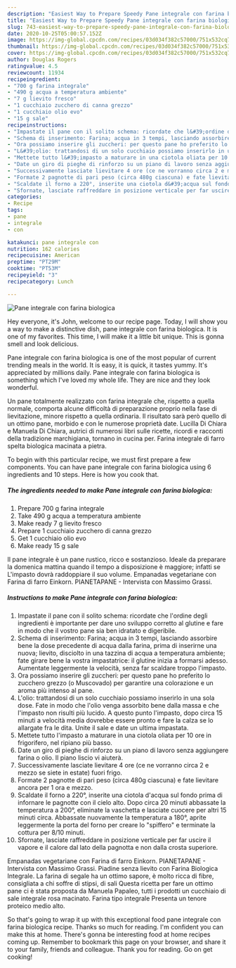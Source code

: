 ```yaml
---
description: "Easiest Way to Prepare Speedy Pane integrale con farina biologica"
title: "Easiest Way to Prepare Speedy Pane integrale con farina biologica"
slug: 743-easiest-way-to-prepare-speedy-pane-integrale-con-farina-biologica
date: 2020-10-25T05:00:57.152Z
image: https://img-global.cpcdn.com/recipes/03d034f382c57000/751x532cq70/pane-integrale-con-farina-biologica-recipe-main-photo.jpg
thumbnail: https://img-global.cpcdn.com/recipes/03d034f382c57000/751x532cq70/pane-integrale-con-farina-biologica-recipe-main-photo.jpg
cover: https://img-global.cpcdn.com/recipes/03d034f382c57000/751x532cq70/pane-integrale-con-farina-biologica-recipe-main-photo.jpg
author: Douglas Rogers
ratingvalue: 4.5
reviewcount: 11934
recipeingredient:
- "700 g farina integrale"
- "490 g acqua a temperatura ambiente"
- "7 g lievito fresco"
- "1 cucchiaio zucchero di canna grezzo"
- "1 cucchiaio olio evo"
- "15 g sale"
recipeinstructions:
- "Impastate il pane con il solito schema: ricordate che l&#39;ordine degli ingredienti è importante per dare uno sviluppo corretto al glutine e fare in modo che il vostro pane sia ben idratato e digeribile."
- "Schema di inserimento: Farina; acqua in 3 tempi, lasciando assorbire bene la dose precedente di acqua dalla farina, prima di inserirne una nuova; lievito, disciolto in una tazzina di acqua a temperatura ambiente; fate girare bene la vostra impastatrice: il glutine inizia a formarsi adesso. Aumentate leggermente la velocità, senza far scaldare troppo l&#39;impasto."
- "Ora possiamo inserire gli zuccheri: per questo pane ho preferito lo zucchero grezzo (o Muscovado) per garantire una colorazione e un aroma più intenso al pane."
- "L&#39;olio: trattandosi di un solo cucchiaio possiamo inserirlo in una sola dose. Fate in modo che l&#39;olio venga assorbito bene dalla massa e che l&#39;impasto non risulti più lucido. A questo punto l&#39;impasto, dopo circa 15 minuti a velocità media dovrebbe essere pronto e fare la calza se lo allargate fra le dita. Unite il sale e date un ultima impastata."
- "Mettete tutto l&#39;impasto a maturare in una ciotola oliata per 10 ore in frigorifero, nel ripiano più basso."
- "Date un giro di pieghe di rinforzo su un piano di lavoro senza aggiungere farina o olio. Il piano liscio vi aiuterà."
- "Successivamente lasciate lievitare 4 ore (ce ne vorranno circa 2 e mezzo se siete in estate) fuori frigo."
- "Formate 2 pagnotte di pari peso (circa 480g ciascuna) e fate lievitare ancora per 1 ora e mezzo."
- "Scaldate il forno a 220°, inserite una ciotola d&#39;acqua sul fondo prima di infornare le pagnotte con il cielo alto. Dopo circa 20 minuti abbassate la temperatura a 200°, eliminate la vaschetta e lasciate cuocere per altri 15 minuti circa. Abbassate nuovamente la temperatura a 180°, aprite leggermente la porta del forno per creare lo &#34;spiffero&#34; e terminate la cottura per 8/10 minuti."
- "Sfornate, lasciate raffreddare in posizione verticale per far uscire il vapore e il calore dal lato della pagnotta e non dalla crosta superiore."
categories:
- Recipe
tags:
- pane
- integrale
- con

katakunci: pane integrale con 
nutrition: 162 calories
recipecuisine: American
preptime: "PT29M"
cooktime: "PT53M"
recipeyield: "3"
recipecategory: Lunch

---
```



![Pane integrale con farina biologica](https://img-global.cpcdn.com/recipes/03d034f382c57000/751x532cq70/pane-integrale-con-farina-biologica-recipe-main-photo.jpg)

Hey everyone, it's John, welcome to our recipe page. Today, I will show you a way to make a distinctive dish, pane integrale con farina biologica. It is one of my favorites. This time, I will make it a little bit unique. This is gonna smell and look delicious.

Pane integrale con farina biologica is one of the most popular of current trending meals in the world. It is easy, it is quick, it tastes yummy. It's appreciated by millions daily. Pane integrale con farina biologica is something which I've loved my whole life. They are nice and they look wonderful.

Un pane totalmente realizzato con farina integrale che, rispetto a quella normale, comporta alcune difficoltà di preparazione proprio nella fase di lievitazione, minore rispetto a quella ordinaria. Il risultato sarà però quello di un ottimo pane, morbido e con le numerose proprietà date. Lucilla Di Chiara e Manuela Di Chiara, autrici di numerosi libri sulle ricette, ricordi e racconti della tradizione marchigiana, tornano in cucina per. Farina integrale di farro spelta biologica macinata a pietra.


To begin with this particular recipe, we must first prepare a few components. You can have pane integrale con farina biologica using 6 ingredients and 10 steps. Here is how you cook that.

<!--inarticleads1-->

##### The ingredients needed to make Pane integrale con farina biologica:

1. Prepare 700 g farina integrale
1. Take 490 g acqua a temperatura ambiente
1. Make ready 7 g lievito fresco
1. Prepare 1 cucchiaio zucchero di canna grezzo
1. Get 1 cucchiaio olio evo
1. Make ready 15 g sale


Il pane integrale è un pane rustico, ricco e sostanzioso. Ideale da preparare la domenica mattina quando il tempo a disposizione è maggiore; infatti se L&#39;impasto dovrà raddoppiare il suo volume. Empanadas vegetariane con Farina di farro Einkorn. PIANETAPANE - Intervista con Massimo Grassi. 

<!--inarticleads2-->

##### Instructions to make Pane integrale con farina biologica:

1. Impastate il pane con il solito schema: ricordate che l&#39;ordine degli ingredienti è importante per dare uno sviluppo corretto al glutine e fare in modo che il vostro pane sia ben idratato e digeribile.
1. Schema di inserimento: Farina; acqua in 3 tempi, lasciando assorbire bene la dose precedente di acqua dalla farina, prima di inserirne una nuova; lievito, disciolto in una tazzina di acqua a temperatura ambiente; fate girare bene la vostra impastatrice: il glutine inizia a formarsi adesso. Aumentate leggermente la velocità, senza far scaldare troppo l&#39;impasto.
1. Ora possiamo inserire gli zuccheri: per questo pane ho preferito lo zucchero grezzo (o Muscovado) per garantire una colorazione e un aroma più intenso al pane.
1. L&#39;olio: trattandosi di un solo cucchiaio possiamo inserirlo in una sola dose. Fate in modo che l&#39;olio venga assorbito bene dalla massa e che l&#39;impasto non risulti più lucido. A questo punto l&#39;impasto, dopo circa 15 minuti a velocità media dovrebbe essere pronto e fare la calza se lo allargate fra le dita. Unite il sale e date un ultima impastata.
1. Mettete tutto l&#39;impasto a maturare in una ciotola oliata per 10 ore in frigorifero, nel ripiano più basso.
1. Date un giro di pieghe di rinforzo su un piano di lavoro senza aggiungere farina o olio. Il piano liscio vi aiuterà.
1. Successivamente lasciate lievitare 4 ore (ce ne vorranno circa 2 e mezzo se siete in estate) fuori frigo.
1. Formate 2 pagnotte di pari peso (circa 480g ciascuna) e fate lievitare ancora per 1 ora e mezzo.
1. Scaldate il forno a 220°, inserite una ciotola d&#39;acqua sul fondo prima di infornare le pagnotte con il cielo alto. Dopo circa 20 minuti abbassate la temperatura a 200°, eliminate la vaschetta e lasciate cuocere per altri 15 minuti circa. Abbassate nuovamente la temperatura a 180°, aprite leggermente la porta del forno per creare lo &#34;spiffero&#34; e terminate la cottura per 8/10 minuti.
1. Sfornate, lasciate raffreddare in posizione verticale per far uscire il vapore e il calore dal lato della pagnotta e non dalla crosta superiore.


Empanadas vegetariane con Farina di farro Einkorn. PIANETAPANE - Intervista con Massimo Grassi. Piadine senza lievito con Farina Biologica Integrale. La farina di segale ha un ottimo sapore, è molto ricca di fibre, consigliata a chi soffre di stipsi, di sali Questa ricetta per fare un ottimo pane ci è stata proposta da Manuela Papaleo, tutti i prodotti un cucchiaio di sale integrale rosa macinato. Farina tipo integrale Presenta un tenore proteico medio alto. 

So that's going to wrap it up with this exceptional food pane integrale con farina biologica recipe. Thanks so much for reading. I'm confident you can make this at home. There's gonna be interesting food at home recipes coming up. Remember to bookmark this page on your browser, and share it to your family, friends and colleague. Thank you for reading. Go on get cooking!
